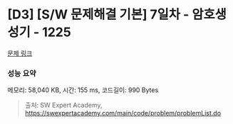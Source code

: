 # [D3] [S/W 문제해결 기본] 7일차 - 암호생성기 - 1225 

[문제 링크](https://swexpertacademy.com/main/code/problem/problemDetail.do?contestProbId=AV14uWl6AF0CFAYD) 

### 성능 요약

메모리: 58,040 KB, 시간: 155 ms, 코드길이: 990 Bytes



> 출처: SW Expert Academy, https://swexpertacademy.com/main/code/problem/problemList.do